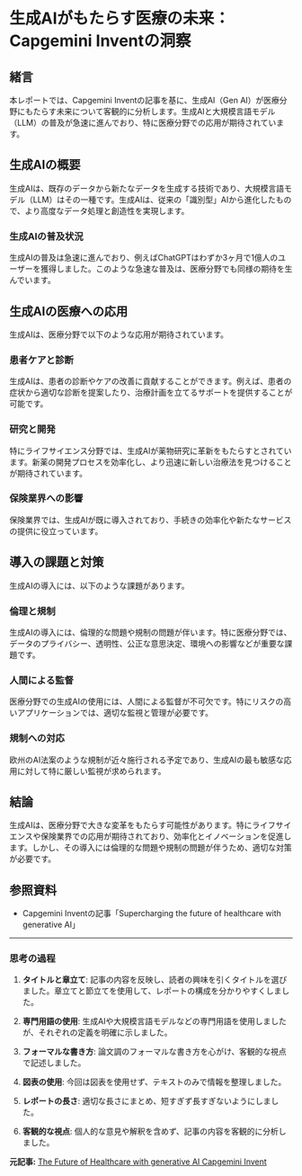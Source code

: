 # 生成AIがもたらす医療の未来：Capgemini Inventの洞察

## 緒言

本レポートでは、Capgemini Inventの記事を基に、生成AI（Gen AI）が医療分野にもたらす未来について客観的に分析します。生成AIと大規模言語モデル（LLM）の普及が急速に進んでおり、特に医療分野での応用が期待されています。

## 生成AIの概要

生成AIは、既存のデータから新たなデータを生成する技術であり、大規模言語モデル（LLM）はその一種です。生成AIは、従来の「識別型」AIから進化したもので、より高度なデータ処理と創造性を実現します。

### 生成AIの普及状況

生成AIの普及は急速に進んでおり、例えばChatGPTはわずか3ヶ月で1億人のユーザーを獲得しました。このような急速な普及は、医療分野でも同様の期待を生んでいます。

## 生成AIの医療への応用

生成AIは、医療分野で以下のような応用が期待されています。

### 患者ケアと診断

生成AIは、患者の診断やケアの改善に貢献することができます。例えば、患者の症状から適切な診断を提案したり、治療計画を立てるサポートを提供することが可能です。

### 研究と開発

特にライフサイエンス分野では、生成AIが薬物研究に革新をもたらすとされています。新薬の開発プロセスを効率化し、より迅速に新しい治療法を見つけることが期待されています。

### 保険業界への影響

保険業界では、生成AIが既に導入されており、手続きの効率化や新たなサービスの提供に役立っています。

## 導入の課題と対策

生成AIの導入には、以下のような課題があります。

### 倫理と規制

生成AIの導入には、倫理的な問題や規制の問題が伴います。特に医療分野では、データのプライバシー、透明性、公正な意思決定、環境への影響などが重要な課題です。

### 人間による監督

医療分野での生成AIの使用には、人間による監督が不可欠です。特にリスクの高いアプリケーションでは、適切な監視と管理が必要です。

### 規制への対応

欧州のAI法案のような規制が近々施行される予定であり、生成AIの最も敏感な応用に対して特に厳しい監視が求められます。

## 結論

生成AIは、医療分野で大きな変革をもたらす可能性があります。特にライフサイエンスや保険業界での応用が期待されており、効率化とイノベーションを促進します。しかし、その導入には倫理的な問題や規制の問題が伴うため、適切な対策が必要です。

## 参照資料

- Capgemini Inventの記事「Supercharging the future of healthcare with generative AI」

---

### 思考の過程

1. **タイトルと章立て**: 記事の内容を反映し、読者の興味を引くタイトルを選びました。章立てと節立てを使用して、レポートの構成を分かりやすくしました。

2. **専門用語の使用**: 生成AIや大規模言語モデルなどの専門用語を使用しましたが、それぞれの定義を明確に示しました。

3. **フォーマルな書き方**: 論文調のフォーマルな書き方を心がけ、客観的な視点で記述しました。

4. **図表の使用**: 今回は図表を使用せず、テキストのみで情報を整理しました。

5. **レポートの長さ**: 適切な長さにまとめ、短すぎず長すぎないようにしました。

6. **客観的な視点**: 個人的な意見や解釈を含めず、記事の内容を客観的に分析しました。

**元記事:** [The Future of Healthcare with generative AI Capgemini Invent](https://www.capgemini.com/us-en/insights/research-library/future-of-healthcare-with-generative-ai/)